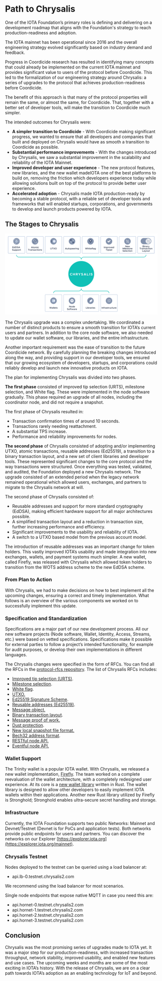 # Path to Chrysalis

One of the IOTA Foundation’s primary roles is defining and delivering on a development roadmap that aligns with the Foundation's strategy to reach production-readiness and adoption.

The IOTA mainnet has been operational since 2016 and the overall engineering strategy evolved significantly based on industry demand and feedback.

Progress in Coordicide research has resulted in identifying many concepts that could already be implemented on the current IOTA mainnet and provides significant value to users of the protocol before Coordicide. This led to the formalization of our engineering strategy around Chrysalis: a series of upgrades to the protocol that achieves production-readiness before Coordicide.

The benefit of this approach is that many of the protocol properties will remain the same, or almost the same, for Coordicide. That, together with a better set of developer tools, will make the transition to Coordicide much simpler.

The intended outcomes for Chrysalis were:

- **A simpler transition to Coordicide** - With Coordicide making significant progress, we wanted to ensure that all developers and companies that built and deployed on Chrysalis would have as smooth a transition to Coordicide as possible.
- **Substantial performance improvements** - With the changes introduced by Chrysalis, we saw a substantial improvement in the scalability and reliability of the IOTA Mainnet.
- **Improved developer and user experience** - The new protocol features, new libraries, and the new wallet madeIOTA one of the best platforms to build on, removing the friction which developers experience today while allowing solutions built on top of the protocol to provide better user experience.
- **Accelerated adoption** - Chrysalis made IOTA production-ready by becoming a stable protocol, with a reliable set of developer tools and frameworks that will enabled startups, corporations, and governments to develop and launch products powered by IOTA.

## The Stages to Chrysalis

![](../../static/img/introduction/path_to_chrysalis/01.png)

The Chrysalis upgrade was a complex undertaking. We coordinated a number of distinct products to ensure a smooth transition for IOTA’s current users and partners. In addition to the core node software, we also needed to update our wallet software, our libraries, and the entire infrastructure.  

Another important requirement was the ease of transition to the future Coordicide network. By carefully planning the breaking changes introduced along the way, and providing support in our developer tools, we ensured that our growing ecosystem of developers, startups, and corporations could reliably develop and launch new innovative products on IOTA.  

The plan for implementing Chrysalis was divided into two phases.

**The first phase** consisted of improved tip selection (URTS), milestone selection, and White flag. These were implemented in the node software gradually. This phase required an upgrade of all nodes, including the coordinator node, and did not require a snapshot.  

The first phase of Chrysalis resulted in:

- Transaction confirmation times of around 10 seconds.
- Transactions rarely needing reattachment.
- A substantial TPS increase.
- Performance and reliability improvements for nodes.

**The second phase** of Chrysalis consisted of adopting and/or implementing UTXO, atomic transactions, reusable addresses (Ed25519), a transition to a binary transaction layout, and a new set of client libraries and developer tools. These represented significant changes to the core protocol and the way transactions were structured. Once everything was tested, validated, and audited, the Foundation deployed a new Chrysalis network. The upgrade consisted of an extended period when the legacy network remained operational which allowed users, exchanges, and partners to migrate to the Chrysalis network at will. 

The second phase of Chrysalis consisted of:

- Reusable addresses and support for more standard cryptography (EdDSA), making efficient hardware support for all major architectures possible.
- A simplified transaction layout and a reduction in transaction size, further increasing performance and efficiency.
- Significant improvements to the usability and reliability of IOTA.
- A switch to a UTXO based model from the previous account model.

The introduction of reusable addresses was an important change for token holders. This vastly improved IOTA’s usability and made integration into new exchanges, wallets, and payment systems much simpler. A new wallet, called Firefly, was released with Chrysalis which allowed token holders to transition from the WOTS address scheme to the new EdDSA scheme.  

### From Plan to Action

With Chrysalis, we had to make decisions on how to best implement all the upcoming changes, ensuring a correct and timely implementation. What follows is an overview of the various components we worked on to successfully implement this update.

### Specification and Standardization

Specifications are a major part of our new development process. All our new software projects (Node software, Wallet, Identity, Access, Streams, etc.) were based on vetted specifications. Specifications make it possible for external parties to follow a project’s intended functionality, for example for audit purposes, or develop their own implementations in different languages.

The Chrysalis changes were specified in the form of RFCs. You can find all the RFCs in the [protocol-rfcs repository](https://github.com/iotaledger/protocol-rfcs). The list of Chrysalis RFCs includes:

- [Improved tip selection (URTS)](https://github.com/luca-moser/protocol-rfcs/blob/rfc-urts-tip-sel/text/0008-weighted-uniform-random-tip-selection/0008-weighted-uniform-random-tip-selection.md).
- [Milestone selection](https://github.com/iotaledger/protocol-rfcs/blob/milestone-merkle-validation-chrysalis-pt-2/text/0012-milestone-merkle-validation/0012-milestone-merkle-validation.md).
- [White flag](https://github.com/thibault-martinez/protocol-rfcs/blob/rfc-white-flag/text/0005-white-flag/0005-white-flag.md).
- [UTXO.](https://github.com/hmoog/protocol-rfcs/blob/master/text/0011-utxo-model/0011-utxo-model.md)
- [Ed25519 Signature Scheme](https://github.com/iotaledger/protocol-rfcs/blob/ee07797acb5940b7dbb5c3411b184ccdc6afdbb1/text/0000-ed25519-signature-scheme/0000-ed25519-signature-scheme.md).
- [Reusable addresses (Ed25519)](https://github.com/Wollac/protocol-rfcs/blob/ed25519/text/0009-ed25519-signature-scheme/0009-ed25519-signature-scheme.md).
- [Message object.](https://github.com/GalRogozinski/protocol-rfcs/blob/message/text/0017-message/0017-message.md)
- [Binary transaction layout](https://github.com/luca-moser/protocol-rfcs/blob/signed-tx-payload/text/0000-transaction-payload/0000-transaction-payload.md).
- [Message proof of work.](https://github.com/Wollac/protocol-rfcs/blob/message-pow/text/0024-message-pow/0024-message-pow.md)
- [Dust protection](https://github.com/GalRogozinski/protocol-rfcs/blob/dust/text/0032-dust-protection/0032-dust-protection.md).
- [New local snapshot file format.](https://github.com/luca-moser/protocol-rfcs/blob/local-snapshot-file-format/text/0000-local-snapshot-file-format/0000-local-snapshot-file-format.md)
- [Bech32 address format](https://github.com/Wollac/protocol-rfcs/blob/bech32-address-format/text/0020-bech32-address-format/0020-bech32-address-format.md).
- [RESTful node API.](https://editor.swagger.io/?url=https://raw.githubusercontent.com/rufsam/protocol-rfcs/master/text/0026-rest-api/rest-api.yaml)
- [Eventful node API.](https://playground.asyncapi.io/?load=https://raw.githubusercontent.com/luca-moser/protocol-rfcs/rfc/node-event-api/text/0033-node-event-api/0033-node-event-api.yml)

### Wallet Support

The Trinity wallet is a popular IOTA wallet. With Chrysalis, we released a new wallet implementation, [Firefly](https://blog.iota.org/firefly-iota-next-generation-wallet-26bdd4d01510/). The team worked on a complete reevaluation of the wallet architecture, with a completely redesigned user experience. At its core is a [new wallet library](../libraries/wallet.md) written in Rust. The wallet library is designed to allow other developers to easily implement IOTA wallets within their applications. Another new Rust library utilized by Firefly is Stronghold; Stronghold enables ultra-secure secret handling and storage.  

### Infrastructure

Currently, the IOTA Foundation supports two public Networks: Mainnet and Devnet/Testnet (Devnet is for PoCs and application tests). Both networks provide public endpoints for users and partners. You can discover the networks on our Explorer [https://explorer.iota.org](https://explorer.iota.org/mainnet).  


### Chrysalis Testnet

Nodes deployed to the testnet can be queried using a load balancer at:

- api.lb-0.testnet.chrysalis2.com

We recommend using the load balancer for most scenarios.

Single node endpoints that expose native MQTT in case you need this are:

- api.hornet-0.testnet.chrysalis2.com
- api.hornet-1.testnet.chrysalis2.com
- api.hornet-2.testnet.chrysalis2.com
- api.hornet-3.testnet.chrysalis2.com

## Conclusion

Chrysalis was the most promising series of upgrades made to IOTA yet. It was a major step for our production-readiness, with increased transaction throughput, network stability, improved usability, and enabled new features and use cases. The upcoming weeks and months are some of the most exciting in IOTA’s history. With the release of Chrysalis, we are on a clear path towards IOTA’s adoption as an enabling technology for IoT and beyond.
